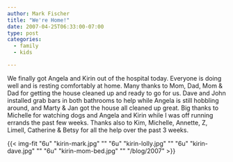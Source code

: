 ```yaml
---
author: Mark Fischer
title: "We're Home!"
date: 2007-04-25T06:33:00-07:00
type: post
categories:
  - family
  - kids

---
```


We finally got Angela and Kirin out of the hospital today.  Everyone is doing well and is resting comfortably at home.  Many thanks to Mom, Dad, Mom &amp; Dad for getting the house cleaned up and ready to go for us.  Dave and John installed grab bars in both bathrooms to help while Angela is still hobbling around, and Marty &amp; Jan got the house all cleaned up great.  Big thanks to Michelle for watching dogs and Angela and Kirin while I was off running errands the past few weeks.  Thanks also to Kim, Michelle, Annette, Z, Limell, Catherine &amp; Betsy for all the help over the past 3 weeks.

<!--more-->

{{< img-fit
    "6u" "kirin-mark.jpg" ""
    "6u" "kirin-lolly.jpg" ""
    "6u" "kirin-dave.jpg" ""
    "6u" "kirin-mom-bed.jpg" ""
    "/blog/2007" >}}

